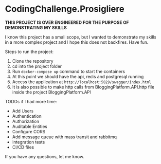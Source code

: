 # CodingChallenge.Prosigliere

**THIS PROJECT IS OVER ENGINEERED FOR THE PURPOSE OF DEMONSTRATING MY SKILLS**

I know this project has a small scope, but I wanted to demonstrate my skills in a more complex project and I hope this does not backfires. Have fun.

Steps to run the project:

1. Clone the repository
2. cd into the project folder
3. Run `docker-compose up` command to start the containers
4. At this point we should have the api, redis and postgresql running
5. Access the application at `http://localhost:5029/swagger/index.html`
6. It is also possible to make http calls from BloggingPlatform.API.http file inside the project BloggingPlatform.API

TODOs if I had more time:
- Add Users
- Authentication
- Authorization
- Auditable Entities
- Configure CORS
- Add message queue with mass transit and rabbitmq
- Integration tests
- CI/CD files

If you have any questions, let me know.
